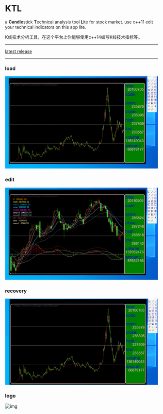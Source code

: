# KTL

a **Candle**stick **T**echnical analysis tool **L**ite for stock market. use c++11 edit your technical indicators on this app lite.

K线技术分析工具，在这个平台上你能够使用c++14编写K线技术指标等。

----------------------------

[latest release](https://github.com/bbqz007/KTL/blob/master/bin/KTL%20%5Bzhelper.release.20211004%5D.7z)

----------------------------


### load
![img](resources/GIF_KTL_Load.gif)
### edit
![img](resources/GIF_KTL_EDIT.gif)
### recovery
![img](resources/GIF_KTL_RE2.gif)
### logo
![img](resources/GIF_KTL_LOGO2.gif)
